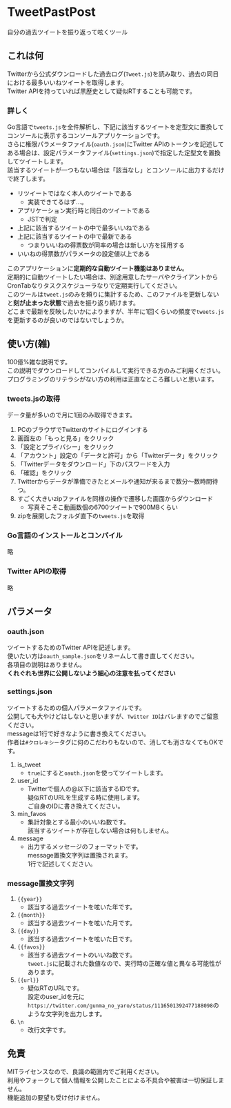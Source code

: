 # TweetPastPost
自分の過去ツイートを振り返って呟くツール

## これは何

Twitterから公式ダウンロードした過去ログ(`Tweet.js`)を読み取り、過去の同日における最多いいねツイートを取得します。  
Twitter APIを持っていれば黒歴史として疑似RTすることも可能です。  

### 詳しく

Go言語で`tweets.js`を全件解析し、下記に該当するツイートを定型文に置換してコンソールに表示するコンソールアプリケーションです。  
さらに権限パラメータファイル(`oauth.json`)にTwitter APIのトークンを記述してある場合は、設定パラメータファイル(`settings.json`)で指定した定型文を置換してツイートします。  
該当するツイートが一つもない場合は「該当なし」とコンソールに出力するだけで終了します。

+ リツイートではなく本人のツイートである
  - 実装できてるはず…。
+ アプリケーション実行時と同日のツイートである
  - JSTで判定
+ 上記に該当するツイートの中で最多いいねである
+ 上記に該当するツイートの中で最新である
  - つまりいいねの得票数が同率の場合は新しい方を採用する
+ いいねの得票数がパラメータの設定値以上である

このアプリケーションに**定期的な自動ツイート機能はありません**。  
定期的に自動ツイートしたい場合は、別途用意したサーバやクライアントからCronTabなりタスクスケジューラなりで定期実行してください。  
このツールは`tweet.js`のみを頼りに集計するため、このファイルを更新しないと**刻が止まった状態**で過去を振り返り続けます。  
どこまで最新を反映したいかによりますが、半年に1回くらいの頻度で`tweets.js`を更新するのが良いのではないでしょうか。

## 使い方(雑)

100億%雑な説明です。  
この説明でダウンロードしてコンパイルして実行できる方のみご利用ください。  
プログラミングのリテラシがない方の利用は正直なところ難しいと思います。  

### tweets.jsの取得

データ量が多いので月に1回のみ取得できます。  

1. PCのブラウザでTwitterのサイトにログインする
1. 画面左の「もっと見る」をクリック
1. 「設定とプライバシー」をクリック
1. 「アカウント」設定の「データと許可」から「Twitterデータ」をクリック
1. 「Twitterデータをダウンロード」下のパスワードを入力
1. 「確認」をクリック
1. Twitterからデータが準備できたとメールや通知が来るまで数分～数時間待つ。
1. すごく大きいzipファイルを同様の操作で遷移した画面からダウンロード
    - 写真そこそこ動画数個の6700ツイートで900MBくらい
1. zipを展開したフォルダ直下の`tweets.js`を取得

### Go言語のインストールとコンパイル

略

### Twitter APIの取得

略

## パラメータ

### oauth.json

ツイートするためのTwitter APIを記述します。  
使いたい方は`oauth_sample.json`をリネームして書き直してください。  
各項目の説明はありません。  
**くれぐれも世界に公開しないよう細心の注意を払ってください**

### settings.json

ツイートするための個人パラメータファイルです。  
公開しても大やけどはしないと思いますが、`Twitter ID`はバレますのでご留意ください。  
messageは1行で好きなように書き換えてください。  
作者は`#クロレキシー`タグに何のこだわりもないので、消しても消さなくてもOKです。

1. is_tweet
    - `true`にすると`oauth.json`を使ってツイートします。
1. user_id
    - Twitterで個人の@以下に該当するIDです。  
      疑似RTのURLを生成する時に使用します。  
      ご自身のIDに書き換えてください。  
1. min_favos
    - 集計対象とする最小のいいね数です。  
      該当するツイートが存在しない場合は何もしません。
1. message
    - 出力するメッセージのフォーマットです。  
      message置換文字列は置換されます。  
      1行で記述してください。

### message置換文字列

1. `{{year}}`
    - 該当する過去ツイートを呟いた年です。
1. `{{month}}`
    - 該当する過去ツイートを呟いた月です。
1. `{{day}}`
    - 該当する過去ツイートを呟いた日です。
1. `{{favos}}`
    - 該当する過去ツイートのいいね数です。  
      `tweet.js`に記載された数値なので、実行時の正確な値と異なる可能性があります。
1. `{{url}}`
    - 疑似RTのURLです。  
      設定のuser_idを元に`https://twitter.com/gunma_no_yaro/status/1116501392477188098`のような文字列を出力します。
1. `\n`
    - 改行文字です。

## 免責

MITライセンスなので、良識の範囲内でご利用ください。  
利用やフォークして個人情報を公開したことによる不具合や被害は一切保証しません。  
機能追加の要望も受け付けません。
